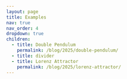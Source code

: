 ```yaml
---
layout: page
title: Examples
nav: true
nav_order: 4
dropdown: true
children:
  - title: Double Pendulum
    permalink: /blog/2025/double-pendulum/
  - title: divider
  - title: Lorenz Attractor
    permalink: /blog/2025/lorenz-attractor/
---
```

